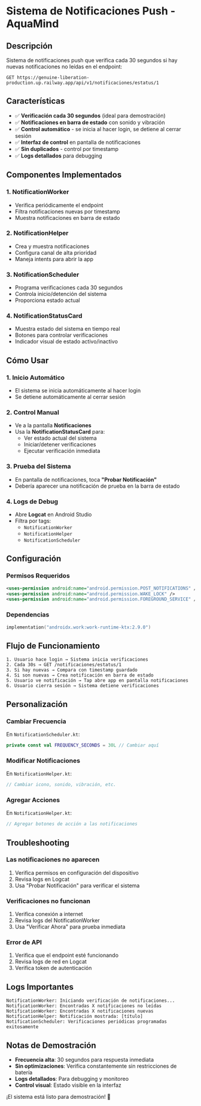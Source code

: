 # Sistema de Notificaciones Push - AquaMind

## Descripción

Sistema de notificaciones push que verifica cada 30 segundos si hay nuevas notificaciones no leídas en el endpoint:
```
GET https://genuine-liberation-production.up.railway.app/api/v1/notificaciones/estatus/1
```

## Características

- ✅ **Verificación cada 30 segundos** (ideal para demostración)
- ✅ **Notificaciones en barra de estado** con sonido y vibración
- ✅ **Control automático** - se inicia al hacer login, se detiene al cerrar sesión
- ✅ **Interfaz de control** en pantalla de notificaciones
- ✅ **Sin duplicados** - control por timestamp
- ✅ **Logs detallados** para debugging

## Componentes Implementados

### 1. NotificationWorker
- Verifica periódicamente el endpoint
- Filtra notificaciones nuevas por timestamp
- Muestra notificaciones en barra de estado

### 2. NotificationHelper
- Crea y muestra notificaciones
- Configura canal de alta prioridad
- Maneja intents para abrir la app

### 3. NotificationScheduler
- Programa verificaciones cada 30 segundos
- Controla inicio/detención del sistema
- Proporciona estado actual

### 4. NotificationStatusCard
- Muestra estado del sistema en tiempo real
- Botones para controlar verificaciones
- Indicador visual de estado activo/inactivo

## Cómo Usar

### 1. Inicio Automático
- El sistema se inicia automáticamente al hacer login
- Se detiene automáticamente al cerrar sesión

### 2. Control Manual
- Ve a la pantalla **Notificaciones**
- Usa la **NotificationStatusCard** para:
  - Ver estado actual del sistema
  - Iniciar/detener verificaciones
  - Ejecutar verificación inmediata

### 3. Prueba del Sistema
- En pantalla de notificaciones, toca **"Probar Notificación"**
- Debería aparecer una notificación de prueba en la barra de estado

### 4. Logs de Debug
- Abre **Logcat** en Android Studio
- Filtra por tags:
  - `NotificationWorker`
  - `NotificationHelper`
  - `NotificationScheduler`

## Configuración

### Permisos Requeridos
```xml
<uses-permission android:name="android.permission.POST_NOTIFICATIONS" />
<uses-permission android:name="android.permission.WAKE_LOCK" />
<uses-permission android:name="android.permission.FOREGROUND_SERVICE" />
```

### Dependencias
```kotlin
implementation("androidx.work:work-runtime-ktx:2.9.0")
```

## Flujo de Funcionamiento

```
1. Usuario hace login → Sistema inicia verificaciones
2. Cada 30s → GET /notificaciones/estatus/1
3. Si hay nuevas → Compara con timestamp guardado
4. Si son nuevas → Crea notificación en barra de estado
5. Usuario ve notificación → Tap abre app en pantalla notificaciones
6. Usuario cierra sesión → Sistema detiene verificaciones
```

## Personalización

### Cambiar Frecuencia
En `NotificationScheduler.kt`:
```kotlin
private const val FREQUENCY_SECONDS = 30L // Cambiar aquí
```

### Modificar Notificaciones
En `NotificationHelper.kt`:
```kotlin
// Cambiar icono, sonido, vibración, etc.
```

### Agregar Acciones
En `NotificationHelper.kt`:
```kotlin
// Agregar botones de acción a las notificaciones
```

## Troubleshooting

### Las notificaciones no aparecen
1. Verifica permisos en configuración del dispositivo
2. Revisa logs en Logcat
3. Usa "Probar Notificación" para verificar el sistema

### Verificaciones no funcionan
1. Verifica conexión a internet
2. Revisa logs del NotificationWorker
3. Usa "Verificar Ahora" para prueba inmediata

### Error de API
1. Verifica que el endpoint esté funcionando
2. Revisa logs de red en Logcat
3. Verifica token de autenticación

## Logs Importantes

```
NotificationWorker: Iniciando verificación de notificaciones...
NotificationWorker: Encontradas X notificaciones no leídas
NotificationWorker: Encontradas X notificaciones nuevas
NotificationHelper: Notificación mostrada: [título]
NotificationScheduler: Verificaciones periódicas programadas exitosamente
```

## Notas de Demostración

- **Frecuencia alta**: 30 segundos para respuesta inmediata
- **Sin optimizaciones**: Verifica constantemente sin restricciones de batería
- **Logs detallados**: Para debugging y monitoreo
- **Control visual**: Estado visible en la interfaz

¡El sistema está listo para demostración! 🚀
